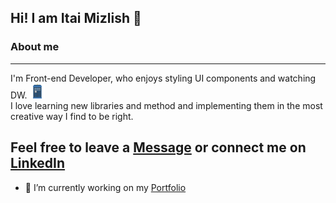 ## Hi! I am Itai Mizlish 👋

### About me
----
I'm Front-end Developer, who enjoys styling UI components and watching DW. ![](https://github.com/itaim18/itaim18/blob/main/tardisEmoji1.png) <br/>
I love learning new libraries and method and implementing them in the most creative way I find to be right.

Feel free to leave a [Message](mailto:itaim1482@gmail.com) or connect me on [LinkedIn](https://www.linkedin.com/in/itai-mizlish/)
----

- 🔭 I’m currently working on my [Portfolio](https://github.com/itaim18/Portfolio)

<!--
**itaim18/itaim18** is a ✨ _special_ ✨ repository because its `README.md` (this file) appears on your GitHub profile.

Here are some ideas to get you started:

- 🔭 I’m currently working on ...
- 🌱 I’m currently learning ...
- 👯 I’m looking to collaborate on ...
- 🤔 I’m looking for help with ...
- 💬 Ask me about ...
- 📫 How to reach me: ...
- 😄 Pronouns: ...
- ⚡ Fun fact: ...
-->
